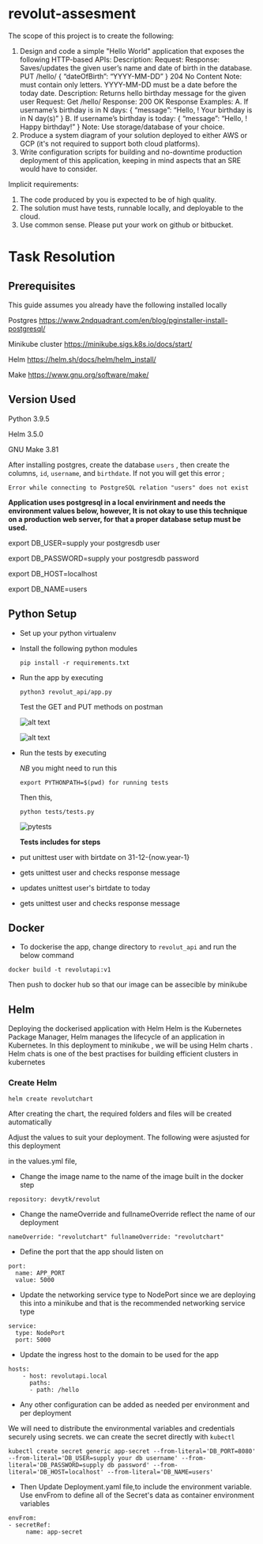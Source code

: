 # revolut-assesment
The scope of this project is to create the following:

1. Design and code a simple "Hello World" application that exposes the following HTTP-based APIs:
 Description: Request: Response:
Saves/updates the given user’s name and date of birth in the database.
PUT /hello/<username> { “dateOfBirth”: “YYYY-MM-DD” } 204 No Content
Note:
<username> must contain only letters. YYYY-MM-DD must be a date before the today date.
Description: Returns hello birthday message for the given user Request: Get /hello/<username>
Response: 200 OK
Response Examples:
A. If username’s birthday is in N days:
{ “message”: “Hello, <username>! Your birthday is in N day(s)”
}
B. If username’s birthday is today:
{ “message”: “Hello, <username>! Happy birthday!” }
Note: Use storage/database of your choice.
2. Produce a system diagram of your solution deployed to either AWS or GCP (it's not
required to support both cloud platforms).
3. Write configuration scripts for building and no-downtime production deployment of this application, keeping in mind aspects that an SRE would have to consider.

 Implicit requirements:
1. The code produced by you is expected to be of high quality.
2. The solution must have tests, runnable locally, and deployable to the cloud.
3. Use common sense.
Please put your work on github or bitbucket.



# Task Resolution


## Prerequisites
This guide assumes you already have the following installed locally

Postgres https://www.2ndquadrant.com/en/blog/pginstaller-install-postgresql/

Minikube cluster  https://minikube.sigs.k8s.io/docs/start/

Helm https://helm.sh/docs/helm/helm_install/

Make https://www.gnu.org/software/make/



## Version Used

Python 3.9.5

Helm 3.5.0

GNU Make 3.81

After installing postgres, create the database `users` , then create the columns, `id`, `username`, and `birthdate`. If not you will get this error ;

`Error while connecting to PostgreSQL relation "users" does not exist`

**Application uses postgresql in a local envirinment and needs the environment values below, however, It is not okay to use this technique on a production web server, for that a proper database setup must be used.**

export DB_USER=supply your postgresdb user

export DB_PASSWORD=supply your postgresdb password

export DB_HOST=localhost

export DB_NAME=users


## Python Setup

- Set up your python virtualenv

- Install the following python modules

  `pip install -r requirements.txt`

 - Run the app by executing

   `python3 revolut_api/app.py`

   Test the GET and PUT methods on postman

   ![alt text](put.png)

   ![alt text](get.png)
  
- Run the tests by executing
  
  *NB*  you might need to run this 

  `export PYTHONPATH=$(pwd) for running tests`

   Then this, 

   `python tests/tests.py`


   ![pytests](pytests.png)

   **Tests includes for steps**
 - put unittest user with birtdate on 31-12-{now.year-1}
 - gets unittest user and checks response message
 - updates unittest user's birtdate to today
 - gets unittest user and checks response message


## Docker

 - To dockerise the app, change directory to `revolut_api` and run the below command 

`docker build -t revolutapi:v1`

Then push to docker hub so that our image can be assecible by minikube


## Helm

Deploying the dockerised application with Helm
Helm is the Kubernetes Package Manager, Helm manages the lifecycle of an application in Kubernetes.
In this deployment to minikube , we will be using Helm charts . Helm chats is one of the best practises for building efficient clusters in kubernetes

### Create Helm

`helm create revolutchart`

After creating the chart, the required folders and files will be created automatically

Adjust the values to suit your deployment. 
The following were asjusted for this deployment

in the values.yml file,

- Change the image name to the name of the image built in the docker step

`repository: devytk/revolut`

- Change the nameOverride and fullnameOverride reflect the name of our deployment

`nameOverride: "revolutchart"
fullnameOverride: "revolutchart"
`

- Define the port that the app should listen on

```
port:
  name: APP_PORT  
  value: 5000
```

- Update the networking service type to NodePort since we are deploying this into a minikube and that is the recommended networking service type

```
service:
  type: NodePort
  port: 5000
```

- Update the ingress host to the domain to be used for the app

```
hosts:
    - host: revolutapi.local
      paths: 
      - path: /hello
```
 

 - Any other configuration can be added as needed per environment and per deployment


We will need to distribute the environmental variables and credentials securely using secrets. we can create the secret directly with `kubectl` 

```
kubectl create secret generic app-secret --from-literal='DB_PORT=8080' 
--from-literal='DB_USER=supply your db username' --from-literal='DB_PASSWORD=supply db password' --from-literal='DB_HOST=localhost' --from-literal='DB_NAME=users'

```
- Then Update Deployment.yaml file,to include the environment variable.
Use envFrom to define all of the Secret's data as container environment variables

```
envFrom:
- secretRef:
     name: app-secret
```






